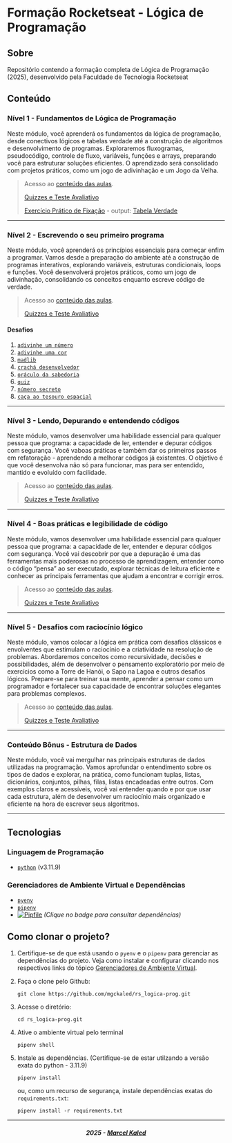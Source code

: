 <!-- markdownlint-disable MD033 -->
<!-- markdownlint-disable MD014 -->

# Formação Rocketseat - Lógica de Programação

## Sobre

Repositório contendo a formação completa de Lógica de Programação (2025), desenvolvido pela Faculdade de Tecnologia Rocketseat

## Conteúdo

### Nível 1 - Fundamentos de Lógica de Programação

Neste módulo, você aprenderá os fundamentos da lógica de programação, desde conectivos lógicos e tabelas verdade até a construção de algoritmos e desenvolvimento de programas. Exploraremos fluxogramas, pseudocódigo, controle de fluxo, variáveis, funções e arrays, preparando você para estruturar soluções eficientes. O aprendizado será consolidado com projetos práticos, como um jogo de adivinhação e um Jogo da Velha.

> Acesso ao [conteúdo das aulas](.github/docs/content/notes/n1.md).
>
> [Quizzes e Teste Avaliativo](.github/docs/content/tests/t1.md#questionário-avaliativo)
>
> [Exercício Prático de Fixação](./n1/tabela_verdade.py) - output: [Tabela Verdade](./n1/tabela_verdade.md)

---

### Nível 2 - Escrevendo o seu primeiro programa

Neste módulo, você aprenderá os princípios essenciais para começar enfim a programar. Vamos desde a preparação do ambiente até a construção de programas interativos, explorando variáveis, estruturas condicionais, loops e funções. Você desenvolverá projetos práticos, como um jogo de adivinhação, consolidando os conceitos enquanto escreve código de verdade.

> Acesso ao [conteúdo das aulas](.github/docs/content/notes/n2.md).
>
> [Quizzes e Teste Avaliativo](.github/docs/content/tests/t2.md#questionário-avaliativo)

#### Desafios

1. [`adivinhe um número`](./n2/challenge/a_guess_the_number.py)
2. [`adivinhe uma cor`](./n2/challenge/b_guess_the_color.py)
3. [`madlib`](./n2/challenge/c_madlib.py)
4. [`crachá desenvolvedor`](./n2/challenge/d_dev_badge.py)
5. [`oráculo da sabedoria`](./n2/challenge/e_oracle_assistant.py.py)
6. [`quiz`](./n2/challenge/f_quiz.py)
7. [`número secreto`](./n2/challenge/g_secret_number.py)
8. [`caça ao tesouro espacial`](./n2/challenge/h_space_treasure_hunt.py)

---

### Nível 3 - Lendo, Depurando e entendendo códigos

Neste módulo, vamos desenvolver uma habilidade essencial para qualquer pessoa que programa: a capacidade de ler, entender e depurar códigos com segurança. Você vaboas práticas e também dar os primeiros passos em refatoração - aprendendo a melhorar códigos já existentes. O objetivo é que você desenvolva não só para funcionar, mas para ser entendido, mantido e evoluído com facilidade.

> Acesso ao [conteúdo das aulas](.github/docs/content/notes/n3.md).
>
> [Quizzes e Teste Avaliativo](.github/docs/content/tests/t3.md#questionário-avaliativo)

---

### Nível 4 - Boas práticas e legibilidade de código

Neste módulo, vamos desenvolver uma habilidade essencial para qualquer pessoa que programa: a capacidade de ler, entender e depurar códigos com segurança. Você vai descobrir por que a depuração é uma das ferramentas mais poderosas no processo de aprendizagem, entender como o código “pensa” ao ser executado, explorar técnicas de leitura eficiente e conhecer as principais ferramentas que ajudam a encontrar e corrigir erros.

> Acesso ao [conteúdo das aulas](.github/docs/content/notes/n4.md).
>
> [Quizzes e Teste Avaliativo](.github/docs/content/tests/t4.md#questionário-avaliativo)

---

### Nível 5 - Desafios com raciocínio lógico

Neste módulo, vamos colocar a lógica em prática com desafios clássicos e envolventes que estimulam o raciocínio e a criatividade na resolução de problemas. Abordaremos conceitos como recursividade, decisões e possibilidades, além de desenvolver o pensamento exploratório por meio de exercícios como a Torre de Hanói, o Sapo na Lagoa e outros desafios lógicos. Prepare-se para treinar sua mente, aprender a pensar como um programador e fortalecer sua capacidade de encontrar soluções elegantes para problemas complexos.

> Acesso ao [conteúdo das aulas](.github/docs/content/notes/n5.md).
>
> [Quizzes e Teste Avaliativo](.github/docs/content/tests/t5.md#questionário-avaliativo)

---

### Conteúdo Bônus - Estrutura de Dados

Neste módulo, você vai mergulhar nas principais estruturas de dados utilizadas na programação. Vamos aprofundar o entendimento sobre os tipos de dados e explorar, na prática, como funcionam tuplas, listas, dicionários, conjuntos, pilhas, filas, listas encadeadas entre outros. Com exemplos claros e acessíveis, você vai entender quando e por que usar cada estrutura, além de desenvolver um raciocínio mais organizado e eficiente na hora de escrever seus algoritmos.

---

## Tecnologias

### Linguagem de Programação

- [`python`](https://www.python.org/) (v3.11.9)

### Gerenciadores de Ambiente Virtual e Dependências

- [`pyenv`](https://github.com/pyenv/pyenv)
- [`pipenv`](https://pipenv.pypa.io/en/latest/)
- [![Pipfile](https://img.shields.io/badge/Consultar-Pipfile-blue?style=flat-square)](./Pipfile) _(Clique no badge para consultar dependências)_

## Como clonar o projeto?

1. Certifique-se de que está usando o `pyenv` e o `pipenv` para gerenciar as dependências do projeto. Veja como instalar e configurar clicando nos respectivos links do tópico [Gerenciadores de Ambiente Virtual](#gerenciadores-de-ambiente-virtual-e-dependências).

2. Faça o clone pelo Github:

   ```shell
   git clone https://github.com/mgckaled/rs_logica-prog.git
   ```

3. Acesse o diretório:

   ```shell
   cd rs_logica-prog.git
   ```

4. Ative o ambiente virtual pelo terminal

   ```shell
   pipenv shell
   ```

5. Instale as dependências. (Certifique-se de estar utilzando a versão exata do python - 3.11.9)

   ```shell
   pipenv install
   ```

   ou, como um recurso de segurança, instale dependências exatas do `requirements.txt`:

   ```shell
   pipenv install -r requirements.txt
   ```

---

<h5 align="center">
  2025 - <a href="https://github.com/mgckaled/">Marcel Kaled</a>
</h5>
